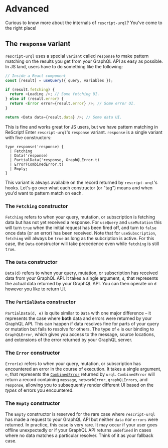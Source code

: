 # Advanced

Curious to know more about the internals of `rescript-urql`? You've come to the right place!

## The `response` variant

`rescript-urql` uses a special `variant` called `response` to make pattern matching on the results you get from your GraphQL API as easy as possible. In JS land, users have to do something like the following:

```js
// Inside a React component
const [result] = useQuery({ query, variables });

if (result.fetching) {
  return <Loading />; // Some fetching UI.
} else if (result.error) {
  return <Error error={result.error} />; // Some error UI.
}

return <Data data={result.data} />; // Some data UI.
```

This is fine and works great for JS users, but we have pattern matching in ReScript! Enter `rescript-urql`'s `response` variant. `response` is a single variant with five constructors:

```reason
type response('response) {
  | Fetching
  | Data('response)
  | PartialData('response, GraphQLError.t)
  | Error(CombinedError.t)
  | Empty;
}
```

This variant is always available on the record returned by `rescript-urql`'s hooks. Let's go over what each constructor (or "tag") means and when you'd want to pattern match on each.

### The `Fetching` constructor

`Fetching` refers to when your query, mutation, or subscription is fetching data but has not yet received a response. For `useQuery` and `useMutation` this will turn `true` when the initial request has been fired off, and turn to `false` once data (or an error) has been received. Note that for `useSubscription`, `fetching` will always be `true` as long as the subcription is active. For this case, the `Data` constructor will take precedence even while `fetching` is still `true`.

### The `Data` constructor

`Data(d)` refers to when your query, mutation, or subscription has received data from your GraphQL API. It takes a single argument, `d`, that represents the actual data returned by your GraphQL API. You can then operate on `d` however you like to return UI.

### The `PartialData` constructor

`PartialData(d, e)` is quite similar to `Data` with one major difference – it represents the case where **both** data and errors were returned by your GraphQL API. This can happen if data resolves fine for parts of your query or mutation but fails to resolve for others. The type of `e` is our binding to `GraphQLError`, which gives you access to the message, source locations, and extensions of the error returned by your GraphQL server.

### The `Error` constructor

`Error(e)` refers to when your query, mutation, or subscription has encountered an error in the course of execution. It takes a single argument, `e`, that represents the [`CombinedError`](https://formidable.com/open-source/urql/docs/basics/errors/) returned by `urql`. `CombinedError` will return a record containing `message`, `networkError`, `graphQLErrors`, and `response`, allowing you to subsequently render different UI based on the _types_ of errors you encountered.

### The `Empty` constructor

The `Empty` constructor is reserved for the rare case where `rescript-urql` has made a request to your GraphQL API but neither `data` nor `errors` were returned. In practice, this case is very rare. It may occur if your user goes offline unexpectedly or if your GraphQL API returns `undefined` in cases where no data matches a particular resolver. Think of it as your fallback case.
